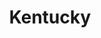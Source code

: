 ---
title: Kentucky
crosslinks:
- autotldr
- Louisville
- Indiana
- kentuckysocialists
- NeutralPolitics
- politics
- AskReddit
- xkcd
- Loungers
- Marijuana
- cscareerquestions
- AmyMcGrath
- guns
- Anarchism
- AmericanPlantSwap
- GrantCountyKY
- Conservative
- PulaskiKentucky
- PKA
---